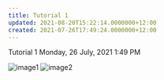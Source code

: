 ```yaml
---
title: Tutorial 1
updated: 2021-08-20T15:22:14.0000000+12:00
created: 2021-07-26T17:49:24.0000000+12:00
---
```


Tutorial 1
Monday, 26 July, 2021
1:49 PM

![image1](../../../../resources/3ace7e5dd0a14737bd0f4a9841e31ce2.png)
![image2](../../../../resources/a5d16fa9cf2e4e56abb67a57db83f234.png)
